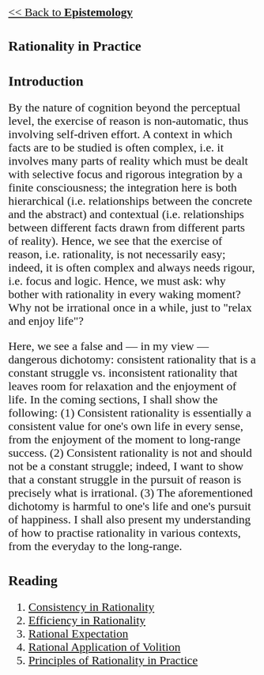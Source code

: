 <style>
    * {font-family: "Times New Roman"}
    p, ol, ul, th, td {font-size: 24px}
</style>


[<< Back to **Epistemology**](https://pranigopu.github.io/philosophy/epistemology)

# Rationality in Practice

# Introduction
By the nature of cognition beyond the perceptual level, the exercise of reason is non-automatic, thus involving self-driven effort. A context in which facts are to be studied is often complex, i.e. it involves many parts of reality which must be dealt with selective focus and rigorous integration by a finite consciousness; the integration here is both hierarchical (i.e. relationships between the concrete and the abstract) and contextual (i.e. relationships between different facts drawn from different parts of reality). Hence, we see that the exercise of reason, i.e. rationality, is not necessarily easy; indeed, it is often complex and always needs rigour, i.e. focus and logic. Hence, we must ask: why bother with rationality in every waking moment? Why not be irrational once in a while, just to "relax and enjoy life"?

Here, we see a false and — in my view — dangerous dichotomy: consistent rationality that is a constant struggle vs. inconsistent rationality that leaves room for relaxation and the enjoyment of life. In the coming sections, I shall show the following: (1) Consistent rationality is essentially a consistent value for one's own life in every sense, from the enjoyment of the moment to long-range success. (2) Consistent rationality is not and should not be a constant struggle; indeed, I want to show that a constant struggle in the pursuit of reason is precisely what is irrational. (3) The aforementioned dichotomy is harmful to one's life and one's pursuit of happiness. I shall also present my understanding of how to practise rationality in various contexts, from the everyday to the long-range.

# Reading
1. [Consistency in Rationality](https://pranigopu.github.io/philosophy/epistemology/rationality-in-practice/1-consistency-and-rationality.html)
2. [Efficiency in Rationality](https://pranigopu.github.io/philosophy/epistemology/rationality-in-practice/2-efficiency-and-rationality.html)
3. [Rational Expectation](https://pranigopu.github.io/philosophy/epistemology/rationality-in-practice/3-rational-expectation.html)
4. [Rational Application of Volition](https://pranigopu.github.io/philosophy/epistemology/rationality-in-practice/4-rational-application-of-volition.html)
5. [Principles of Rationality in Practice](https://pranigopu.github.io/philosophy/epistemology/rationality-in-practice/5-principles-for-rationality-in-practice.html)